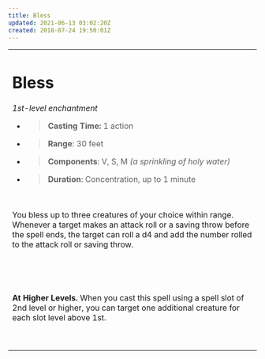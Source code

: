 ```yaml
---
title: Bless
updated: 2021-06-13 03:02:20Z
created: 2018-07-24 19:50:01Z
---
```


<table><tbody><tr class="odd"><td><h1 id="bless"><strong>Bless</strong></h1><p><em>1st-level enchantment</em></p><ul><li><blockquote><p><strong>Casting Time:</strong> 1 action</p></blockquote></li><li><blockquote><p><strong>Range</strong>: 30 feet</p></blockquote></li><li><blockquote><p><strong>Components</strong>: V, S, M <em>(a sprinkling of holy water)</em></p></blockquote></li><li><blockquote><p><strong>Duration</strong>: Concentration, up to 1 minute</p></blockquote></li></ul><p> </p><p>You bless up to three creatures of your choice within range. Whenever a target makes an attack roll or a saving throw before the spell ends, the target can roll a d4 and add the number rolled to the attack roll or saving throw.</p><p> </p><p> </p><p><strong>At Higher Levels.</strong> When you cast this spell using a spell slot of 2nd level or higher, you can target one additional creature for each slot level above 1st.</p><p> </p></td></tr></tbody></table>
